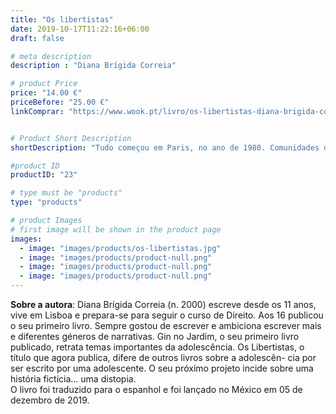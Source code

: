 ```yaml
---
title: "Os libertistas"
date: 2019-10-17T11:22:16+06:00
draft: false

# meta description
description : "Diana Brígida Correia"

# product Price
price: "14.00 €"
priceBefore: "25.00 €"
linkComprar: "https://www.wook.pt/livro/os-libertistas-diana-brigida-correia/22338177"


# Product Short Description
shortDescription: "Tudo começou em Paris, no ano de 1980. Comunidades que defendiam teorias filosóficas começaram por existir apenas em França, depois da morte de Jean-Paule Sartre. Não demorou muito tempo até se propagarem por toda a Europa, com um objetivo de as defender, mas da pior maneira. \"Estamos condenados à liberdade\" é a frase de Jean-Paul Sartre que anunciava, num folheto, a Comunidade Libertista. Nestas comunidades, propagam-se teorias filosóficas que se defendem da pior maneira. Quando Nicole e Matilde sugerem aos amigos juntarem-se a uma das Comunidades, o que todos aceitam, começa o primeiro dia da fase mais difícil da vida deles. A cada momento a sua liberdade vai-se esgueirando por entre dedos que ficam cada vez mais presos e ligados ao rigor de um exército. Avizinham-se momentos de grande tensão, a clamar por uma importante decisão do grupo."

#product ID
productID: "23"

# type must be "products"
type: "products"

# product Images
# first image will be shown in the product page
images:
  - image: "images/products/os-libertistas.jpg"
  - image: "images/products/product-null.png"
  - image: "images/products/product-null.png"
  - image: "images/products/product-null.png"
---
```


**Sobre a autora**: Diana Brígida Correia (n. 2000) escreve desde os 11 anos, vive em Lisboa e prepara-se para seguir o curso de Direito. Aos 16 publicou o seu primeiro livro. Sempre gostou de escrever e ambiciona escrever mais e diferentes géneros de narrativas. Gin no Jardim, o seu primeiro livro publicado, retrata temas importantes da adolescência. Os Libertistas, o título que agora publica, difere de outros livros sobre a adolescên- cia por ser escrito por uma adolescente. O seu próximo projeto incide sobre uma história fictícia... uma distopia.<br>
O livro foi traduzido para o espanhol e foi lançado no México em 05 de dezembro de 2019.